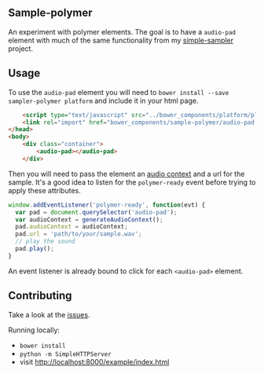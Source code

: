 ## Sample-polymer

An experiment with polymer elements. The goal is to have a `audio-pad` element
with much of the same functionality from my [simple-sampler](https://github.com/meandavejustice/simple-sampler) project.

## Usage
To use the `audio-pad` element you will need to `bower install --save sampler-polymer platform` and include it in your html page.
```html
    <script type="text/javascript" src="../bower_components/platform/platform.js"></script>
    <link rel="import" href="bower_components/sample-polymer/audio-pad.html" />
</head>
<body>
    <div class="container">
        <audio-pad></audio-pad>
    </div>
```

Then you will need to pass the element an [audio context](https://developer.mozilla.org/en-US/docs/Web/API/AudioContext) and a url for the sample. It's a good
idea to listen for the `polymer-ready` event before trying to apply these attributes.

``` javascript
window.addEventListener('polymer-ready', function(evt) {
  var pad = document.querySelector('audio-pad');
  var audioContext = generateAudioContext();
  pad.audioContext = audioContext;
  pad.url = 'path/to/your/sample.wav';
  // play the sound
  pad.play();
}

```
An event listener is already bound to click for each `<audio-pad>` element.

## Contributing
Take a look at the [issues](https://github.com/meandavejustice/sample-polymer/issues).

Running locally:
* `bower install`
* `python -m SimpleHTTPServer`
* visit [http://localhost:8000/example/index.html](http://localhost:8180/example/index.html)